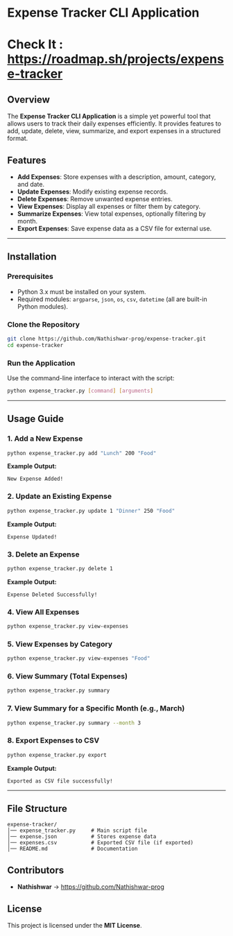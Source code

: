 # Expense Tracker CLI Application
# Check It : https://roadmap.sh/projects/expense-tracker

## Overview
The **Expense Tracker CLI Application** is a simple yet powerful tool that allows users to track their daily expenses efficiently. It provides features to add, update, delete, view, summarize, and export expenses in a structured format.

## Features
- **Add Expenses**: Store expenses with a description, amount, category, and date.
- **Update Expenses**: Modify existing expense records.
- **Delete Expenses**: Remove unwanted expense entries.
- **View Expenses**: Display all expenses or filter them by category.
- **Summarize Expenses**: View total expenses, optionally filtering by month.
- **Export Expenses**: Save expense data as a CSV file for external use.

---

## Installation
### **Prerequisites**
- Python 3.x must be installed on your system.
- Required modules: `argparse`, `json`, `os`, `csv`, `datetime` (all are built-in Python modules).

### **Clone the Repository**
```sh
git clone https://github.com/Nathishwar-prog/expense-tracker.git
cd expense-tracker
```

### **Run the Application**
Use the command-line interface to interact with the script:
```sh
python expense_tracker.py [command] [arguments]
```

---

## Usage Guide

### **1. Add a New Expense**
```sh
python expense_tracker.py add "Lunch" 200 "Food"
```
**Example Output:**
```
New Expense Added!
```

### **2. Update an Existing Expense**
```sh
python expense_tracker.py update 1 "Dinner" 250 "Food"
```
**Example Output:**
```
Expense Updated!
```

### **3. Delete an Expense**
```sh
python expense_tracker.py delete 1
```
**Example Output:**
```
Expense Deleted Successfully!
```

### **4. View All Expenses**
```sh
python expense_tracker.py view-expenses
```

### **5. View Expenses by Category**
```sh
python expense_tracker.py view-expenses "Food"
```

### **6. View Summary (Total Expenses)**
```sh
python expense_tracker.py summary
```

### **7. View Summary for a Specific Month (e.g., March)**
```sh
python expense_tracker.py summary --month 3
```

### **8. Export Expenses to CSV**
```sh
python expense_tracker.py export
```
**Example Output:**
```
Exported as CSV file successfully!
```

---

## File Structure
```
expense-tracker/
│── expense_tracker.py     # Main script file
│── expense.json           # Stores expense data
│── expenses.csv           # Exported CSV file (if exported)
│── README.md              # Documentation
```



## Contributors
- **Nathishwar** -> https://github.com/Nathishwar-prog

## License
This project is licensed under the **MIT License**.

